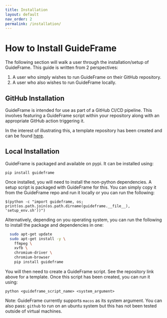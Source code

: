 ```yaml
---
title: Installation
layout: default
nav_order: 2
permalink: /installation/
---
```


# How to Install GuideFrame

The following section will walk a user through the installation/setup of GuideFrame. This guide is written from 2 perspectives: 

1. A user who simply wishes to run GuideFrame on their GitHub repository.
2. A user who also wishes to run GuideFrame locally.

## GitHub Installation

GuideFrame is intended for use as part of a GitHub CI/CD pipeline. This involves featuring a GuideFrame script within your repository along with an appropriate GitHub action triggering it. 

In the interest of illustrating this, a template repository has been created and can be found [here](
https://github.com/chipspeak/GuideFrame-Template).

## Local Installation
GuideFrame is packaged and available on pypi. It can be installed using:

```pip install guideframe```

Once installed, you will need to install the non-python dependencies. A setup script is packaged with GuideFrame for this. You can simply copy it from the GuideFrame repo and run it locally or you can run the following:

```$(python -c "import guideframe, os; print(os.path.join(os.path.dirname(guideframe.__file__), 'setup_env.sh'))")```

Alternatively, depending on you operating system, you can run the following to install the package and dependencies in one:

```bash
  sudo apt-get update
  sudo apt-get install -y \
    ffmpeg \
    xvfb \
    chromium-driver \
    chromium-browser
    pip install guideframe
```

You will then need to create a GuideFrame script. See the repository link above for a template. Once this script has been created, you can run it using:

```python <guideframe_script_name> <system_argument>```

Note: GuideFrame currently supports ```macos``` as its system argument. You can also pass: ```github``` to run on an ubuntu system but this has not been tested outside of virtual machines.